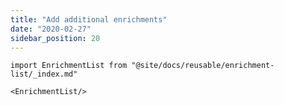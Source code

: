 ```yaml
---
title: "Add additional enrichments"
date: "2020-02-27"
sidebar_position: 20
---
```


```mdx-code-block
import EnrichmentList from "@site/docs/reusable/enrichment-list/_index.md"

<EnrichmentList/>
```
